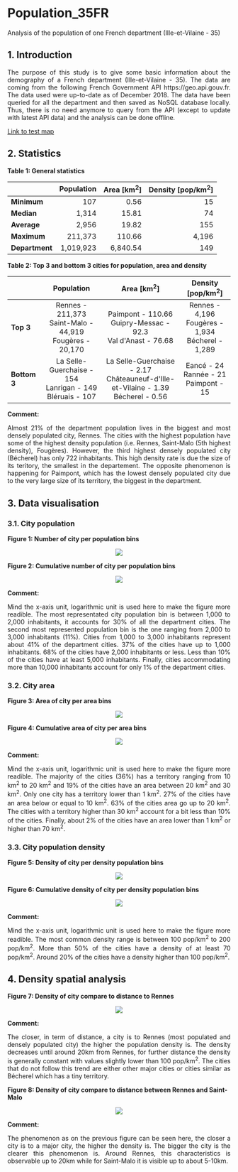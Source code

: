 # Population_35FR
Analysis of the population of one French department (Ille-et-Vilaine - 35)

## 1. Introduction
<p align="justify">
The purpose of this study is to give some basic information about the demography of a French department (Ille-et-Vilaine - 35). The data are coming from the following French Government API https://geo.api.gouv.fr. The data used were up-to-date as of December 2018. The data have been queried for all the department and then saved as NoSQL database locally. Thus, there is no need anymore to query from the API (except to update with latest API data) and the analysis can be done offline.
</p>

[Link to test map](https://florentdsgree.github.io/Population_35FR/Graphs/InteractiveMapDensityPopulation_35.html)

## 2. Statistics

**Table 1: General statistics**
 
  |               | Population | Area [km<sup>2</sup>] | Density [pop/km<sup>2</sup>]|
  |-------------- | ----------:| --------------------: | ---------------------------:|
  |**Minimum**    | 107        | 0.56                  | 15                          |
  |**Median**     | 1,314      | 15.81                 | 74                          |
  |**Average**    | 2,956      | 19.82                 | 155                         |
  |**Maximum**    | 211,373    | 110.66                | 4,196                       |
  |**Department** | 1,019,923  | 6,840.54              | 149                         |

**Table 2: Top 3 and bottom 3 cities for population, area and density**

| |Population|Area [km<sup>2</sup>]|Density [pop/km<sup>2</sup>]|
|-|:-------:|:----------:|:----------:|
|**Top 3**|Rennes - 211,373 <br> Saint-Malo - 44,919 <br> Fougères - 20,170|Paimpont - 110.66 <br> Guipry-Messac - 92.3 <br> Val d'Anast - 76.68|Rennes - 4,196 <br> Fougères - 1,934 <br> Bécherel - 1,289|
|**Bottom 3**|La Selle-Guerchaise	 - 154 <br> Lanrigan - 149 <br> Bléruais - 107|La Selle-Guerchaise - 2.17 <br> Châteauneuf-d'Ille-et-Vilaine - 1.39 <br> Bécherel - 0.56|Eancé - 24 <br> Rannée - 21 <br> Paimpont - 15|

**Comment:** 
<p align="justify">
Almost 21% of the department population lives in the biggest and most densely populated city, Rennes. The cities with the highest population have some of the highest density population (i.e. Rennes, Saint-Malo (5th highest density), Fougères). However, the third highest densely populated city (Bécherel) has only 722 inhabitants. This high density rate is due the size of its teritory, the smallest in the departement. The opposite phenomenon is happening for Paimpont, which has the lowest densely populated city due to the very large size of its territory, the biggest in the department.
</p>

## 3. Data visualisation

### 3.1. City population

**Figure 1: Number of city per population bins**
<p align="center"> 
  <img src="/Graphs/321_CityPopulation.png">
</p>

**Figure 2: Cumulative number of city per population bins**
<p align="center"> 
  <img src="/Graphs/322_CityPopulationDistribution.png">
</p>

**Comment:**
<p align="justify"> 
Mind the x-axis unit, logarithmic unit is used here to make the figure more readible. The most representated city population bin is between 1,000 to 2,000 inhabitants, it accounts for 30% of all the department cities. The second most represented population bin is the one ranging from 2,000 to 3,000 inhabitants (11%). Cities from 1,000 to 3,000 inhabitants represent about 41% of the department cities. 37% of the cities have up to 1,000 inhabitants. 68% of the cities have 2,000 inhabitants or less. Less than 10% of the cities have at least 5,000 inhabitants. Finally, cities accommodating more than 10,000 inhabitants account for only 1% of the department cities.
</p>

### 3.2. City area

**Figure 3: Area of city per area bins**
<p align="center"> 
  <img src="/Graphs/331_CityArea.png">
</p>

**Figure 4: Cumulative area of city per area bins**
<p align="center"> 
  <img src="/Graphs/332_CityAreaDistribution.png">
</p>

**Comment:**
<p align="justify"> 
Mind the x-axis unit, logarithmic unit is used here to make the figure more readible. The majority of the cities (36%) has a territory ranging from 10 km<sup>2</sup> to 20 km<sup>2</sup> and 19% of the cities have an area between 20 km<sup>2</sup> and 30 km<sup>2</sup>. Only one city has a territory lower than 1 km<sup>2</sup>. 27% of the cities have an area below or equal to 10 km<sup>2</sup>. 63% of the cities area go up to 20 km<sup>2</sup>. The cities with a territory higher than 30 km<sup>2</sup> account for a bit less than 10% of the cities. Finally, about 2% of the cities have an area lower than 1 km<sup>2</sup> or higher than 70 km<sup>2</sup>.
</p>

### 3.3. City population density

**Figure 5: Density of city per density population bins**
<p align="center"> 
  <img src="/Graphs/341_CityPopulationDensity.png">
</p>

**Figure 6: Cumulative density of city per density population bins**
<p align="center"> 
  <img src="/Graphs/342_CityPopulationDensityDistribution.png">
</p>

**Comment:**
<p align="justify"> 
Mind the x-axis unit, logarithmic unit is used here to make the figure more readible. The most common density range is between 100 pop/km<sup>2</sup> to 200 pop/km<sup>2</sup>. More than 50% of the cities have a density of at least 70 pop/km<sup>2</sup>. Around 20% of the cities have a density higher than 100 pop/km<sup>2</sup>.
</p>

## 4. Density spatial analysis

**Figure 7: Density of city compare to distance to Rennes**
<p align="center"> 
  <img src="/Graphs/352_CityDensityPopulationVsDistanceToRennes.png">
</p>

**Comment:**
<p align="justify"> 
The closer, in term of distance, a city is to Rennes (most populated and densely populated city) the higher the population density is. The density decreases until around 20km from Rennes, for further distance the density is generally constant with values slightly lower than 100 pop/km<sup>2</sup>. The cities that do not follow this trend are either other major cities or cities similar as Bécherel which has a tiny territory.
</p>

**Figure 8: Density of city compare to distance between Rennes and Saint-Malo**
<p align="center"> 
  <img src="/Graphs/354_CityDensityPopulationBetweenRennesAndSaintMalo.png">
</p>

**Comment:**
<p align="justify"> 
The phenomenon as on the previous figure can be seen here, the closer a city is to a major city, the higher the density is. The bigger the city is the clearer this phenomenon is. Around Rennes, this characteristics is observable up to 20km while for Saint-Malo it is visible up to about 5-10km.
</p>
